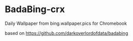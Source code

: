 # BadaBing-crx

Daily Wallpaper from bing.wallpaper.pics for Chromebook

based on https://github.com/darkoverlordofdata/badabing